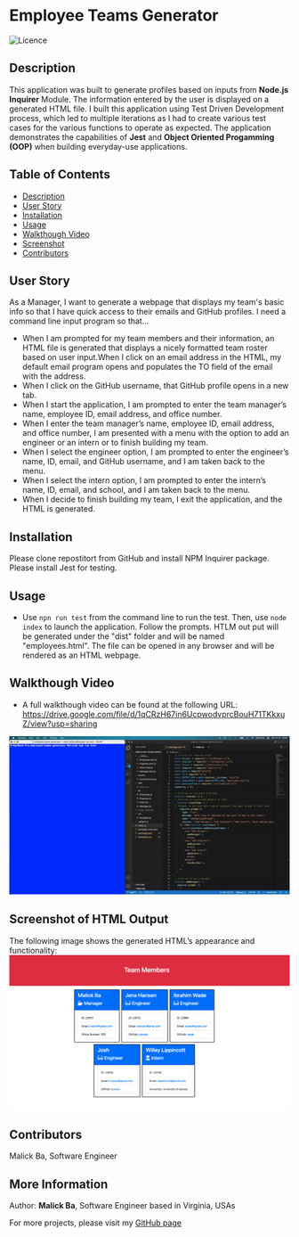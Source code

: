 # Employee Teams Generator
![Licence](http://img.shields.io/badge/license-MIT-blue.svg)

## Description
This application was built to generate profiles based on inputs from **Node.js Inquirer** Module. The information entered by the user is displayed on a generated HTML file. I built this application using Test Driven Development process, which led to multiple iterations as I had to create various test cases for the various functions to operate as expected. The application demonstrates the capabilities of **Jest** and **Object Oriented Progamming (OOP)** when building everyday-use applications.

## Table of Contents
- [Description](#description)
- [User Story](#user-story)
- [Installation](#installation)
- [Usage](#usage)
- [Walkthough Video](#walkthough-video)
- [Screenshot](#screenshot-of-HTML-output)
- [Contributors](#contributors)

## User Story
As a Manager, I want to generate a webpage that displays my team's basic info so that I have quick access to their emails and GitHub profiles.
I need a command line input program so that...
- When I am prompted for my team members and their information, an HTML file is generated that displays a nicely formatted team roster based on user input.When I click on an email address in the HTML, my default email program opens and populates the TO field of the email with the address.
- When I click on the GitHub username, that GitHub profile opens in a new tab.
- When I start the application, I am prompted to enter the team manager’s name, employee ID, email address, and office number.
- When I enter the team manager’s name, employee ID, email address, and office number, I am presented with a menu with the option to add an engineer or an intern or to finish building my team.
- When I select the engineer option, I am prompted to enter the engineer’s name, ID, email, and GitHub username, and I am taken back to the menu.
- When I select the intern option, I am prompted to enter the intern’s name, ID, email, and school, and I am taken back to the menu.
- When I decide to finish building my team, I exit the application, and the HTML is generated.

## Installation 
Please clone repostitort from GitHub and install NPM Inquirer package. Please install Jest for testing.

## Usage
- Use `npn run test` from the command line to run the test. Then, use `node index` to launch the application. Follow the prompts. HTLM out put will be generated under the "dist" folder and will be named "employees.html". The file can be opened in any browser and will be rendered as an HTML webpage.

## Walkthough Video
- A full walkthough video can be found at the following URL: https://drive.google.com/file/d/1qCRzH67in6UcpwodvprcBouH71TKkxuZ/view?usp=sharing

![Screenshot](assets/tutorial.gif)

## Screenshot of HTML Output
The following image shows the generated HTML’s appearance and functionality:
![Generated HTML Webpage Screenshot](./assets/screenshot.png)

## Contributors
Malick Ba, Software Engineer

## More Information
Author: **Malick Ba**, Software Engineer based in Virginia, USAs

For more projects, please visit my [GitHub page](https://github.com/malickbax)
